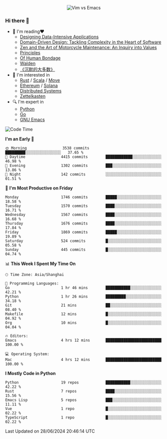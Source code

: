 <p align="center">
    <img src="https://gist.githubusercontent.com/coldnight/e696baffb094e71c96cb302118878eae/raw/40ea5053a6f66cc65f90f437e4173497da225958/banner.gif" alt="Vim vs Emacs" />
</p>

### Hi there 👋

- 📖 I'm reading❤️
    + [Designing Data-Intensive Applications](https://www.oreilly.com/library/view/designing-data-intensive-applications/9781491903063/)
    + [Domain-Driven Design: Tackling Complexity in the Heart of Software](https://www.dddcommunity.org/book/evans_2003/)
    + [Zen and the Art of Motorcycle Maintenance: An Inquiry into Values](https://en.wikipedia.org/wiki/Zen_and_the_Art_of_Motorcycle_Maintenance)
    + [Principles](https://www.principles.com/)
    + [Of Human Bondage](https://en.wikipedia.org/wiki/Of_Human_Bondage)
    + [Walden](https://en.wikipedia.org/wiki/Walden)
    + [《沉默的大多数》](https://en.wikipedia.org/wiki/Silent_majority)
- 🌱 I'm interested in
    + [Rust](https://www.rust-lang.org/) / [Scala](https://www.scala-lang.org/) / [Move](https://github.com/move-language/move/)
    + [Ethereum](https://ethereum.org/en/) / [Solana](https://solana.com/)
	+ [Distributed Systems](https://www.linuxzen.com/notes/topics/20200320174417_%E5%88%86%E5%B8%83%E5%BC%8F/)
	+ [Zettelkasten](https://www.linuxzen.com/notes/notes/20220120080920-slip_box/)
- 🔍 I'm expert in
    + [Python](https://www.python.org/)
    + [Go](https://go.dev/)
    + [GNU Emacs](https://www.gnu.org/software/emacs/)

<!--START_SECTION:waka-->
![Code Time](http://img.shields.io/badge/Code%20Time-2%2C939%20hrs%2058%20mins-blue)

**I'm an Early 🐤** 

```text
🌞 Morning                3538 commits        █████████░░░░░░░░░░░░░░░░   37.65 % 
🌆 Daytime                4415 commits        ████████████░░░░░░░░░░░░░   46.98 % 
🌃 Evening                1302 commits        ███░░░░░░░░░░░░░░░░░░░░░░   13.86 % 
🌙 Night                  142 commits         ░░░░░░░░░░░░░░░░░░░░░░░░░   01.51 % 
```
📅 **I'm Most Productive on Friday** 

```text
Monday                   1746 commits        █████░░░░░░░░░░░░░░░░░░░░   18.58 % 
Tuesday                  1570 commits        ████░░░░░░░░░░░░░░░░░░░░░   16.71 % 
Wednesday                1567 commits        ████░░░░░░░░░░░░░░░░░░░░░   16.68 % 
Thursday                 1676 commits        ████░░░░░░░░░░░░░░░░░░░░░   17.84 % 
Friday                   1869 commits        █████░░░░░░░░░░░░░░░░░░░░   19.89 % 
Saturday                 524 commits         █░░░░░░░░░░░░░░░░░░░░░░░░   05.58 % 
Sunday                   445 commits         █░░░░░░░░░░░░░░░░░░░░░░░░   04.74 % 
```


📊 **This Week I Spent My Time On** 

```text
🕑︎ Time Zone: Asia/Shanghai

💬 Programming Languages: 
Go                       1 hr 46 mins        ███████████░░░░░░░░░░░░░░   42.21 % 
Python                   1 hr 26 mins        █████████░░░░░░░░░░░░░░░░   34.18 % 
Git                      21 mins             ██░░░░░░░░░░░░░░░░░░░░░░░   08.40 % 
Makefile                 12 mins             █░░░░░░░░░░░░░░░░░░░░░░░░   04.92 % 
Org                      10 mins             █░░░░░░░░░░░░░░░░░░░░░░░░   04.04 % 

🔥 Editors: 
Emacs                    4 hrs 12 mins       █████████████████████████   100.00 % 

💻 Operating System: 
Mac                      4 hrs 12 mins       █████████████████████████   100.00 % 
```

**I Mostly Code in Python** 

```text
Python                   19 repos            ███████████░░░░░░░░░░░░░░   42.22 % 
Rust                     7 repos             ████░░░░░░░░░░░░░░░░░░░░░   15.56 % 
Emacs Lisp               5 repos             ███░░░░░░░░░░░░░░░░░░░░░░   11.11 % 
Vue                      1 repo              █░░░░░░░░░░░░░░░░░░░░░░░░   02.22 % 
TypeScript               1 repo              █░░░░░░░░░░░░░░░░░░░░░░░░   02.22 % 
```




 Last Updated on 28/06/2024 20:46:14 UTC
<!--END_SECTION:waka-->
